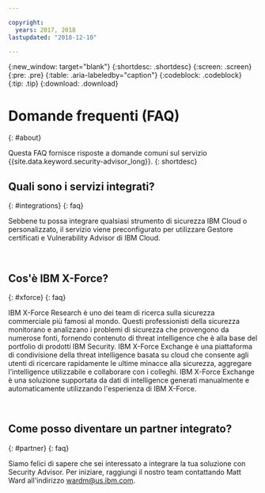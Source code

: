 ```yaml
---

copyright:
  years: 2017, 2018
lastupdated: "2018-12-10"

---
```


{:new_window: target="blank"}
{:shortdesc: .shortdesc}
{:screen: .screen}
{:pre: .pre}
{:table: .aria-labeledby="caption"}
{:codeblock: .codeblock}
{:tip: .tip}
{:download: .download}


# Domande frequenti (FAQ)
{: #about}

Questa FAQ fornisce risposte a domande comuni sul servizio {{site.data.keyword.security-advisor_long}}.
{: shortdesc}


## Quali sono i servizi integrati?
{: #integrations}
{: faq}

Sebbene tu possa integrare qualsiasi strumento di sicurezza IBM Cloud o personalizzato, il servizio viene preconfigurato per utilizzare Gestore certificati e Vulnerability Advisor di IBM Cloud.

</br>

## Cos'è IBM X-Force?
{: #xforce}
{: faq}

IBM X-Force Research è uno dei team di ricerca sulla sicurezza commerciale più famosi al mondo. Questi professionisti della sicurezza monitorano e analizzano i problemi di sicurezza che provengono da numerose fonti, fornendo contenuto di threat intelligence che è alla base del portfolio di prodotti IBM Security. IBM X-Force Exchange è una piattaforma di condivisione della threat intelligence basata su cloud che consente agli utenti di ricercare rapidamente le ultime minacce alla sicurezza, aggregare l'intelligence utilizzabile e collaborare con i colleghi. IBM X-Force Exchange è una soluzione supportata da dati di intelligence generati manualmente e automaticamente utilizzando l'esperienza di IBM X-Force.

</br>

## Come posso diventare un partner integrato?
{: #partner}
{: faq}

Siamo felici di sapere che sei interessato a integrare la tua soluzione con Security Advisor. Per iniziare, raggiungi il nostro team contattando Matt Ward all'indirizzo wardm@us.ibm.com.
